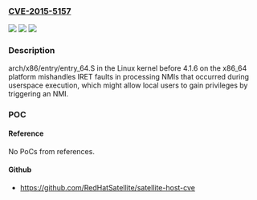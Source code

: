### [CVE-2015-5157](https://cve.mitre.org/cgi-bin/cvename.cgi?name=CVE-2015-5157)
![](https://img.shields.io/static/v1?label=Product&message=n%2Fa&color=blue)
![](https://img.shields.io/static/v1?label=Version&message=n%2Fa&color=blue)
![](https://img.shields.io/static/v1?label=Vulnerability&message=n%2Fa&color=brighgreen)

### Description

arch/x86/entry/entry_64.S in the Linux kernel before 4.1.6 on the x86_64 platform mishandles IRET faults in processing NMIs that occurred during userspace execution, which might allow local users to gain privileges by triggering an NMI.

### POC

#### Reference
No PoCs from references.

#### Github
- https://github.com/RedHatSatellite/satellite-host-cve

